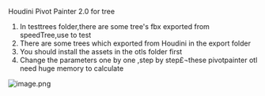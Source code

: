 Houdini Pivot Painter 2.0 for tree

1. In testtrees folder,there are some tree's fbx exported from speedTree,use to test
1. There are some trees which exported from Houdini in the export folder
1. You should install the assets in the otls folder first
1. Change the parameters one by one ,step by step£¬these pivotpainter otl need huge memory to calculate



![image.png](/uploads/56818A0DAFE44B248D009FBF7220F069/image.png)
